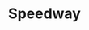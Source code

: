 ---
title: "Speedway"
url: /grand-rapids/speedway-lake-michigan-drive-northwest/
shop: convenience
---